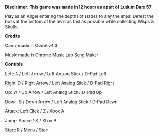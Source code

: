 ​**Disclaimer: This game was made in 12 hours as apart of Ludum Dare 57​**

Play as an Angel entering the depths of Hades to slay the imps! Defeat the boss at the bottom of the level as fast as possible while collecting Wisps & Skulls.
​

**Credits**
​

Game made in Godot v4.3

Music made in Chrome Music Lab Song Maker


**Controls​**
​


Left: ​A  / Left Arrow / Left Analog Stick / D-Pad Left

Right: D / Right Arrow / ​Left Analog Stick / D-Pad Right

Up: W / Up Arrow / Left Analog Stick / D-Pad Up

Down: ​S / Down Arrow / Left Analog Stick / D-Pad Down

Attack: ​Left Click / Z / ​Xbox A

Jump: Space / X	/ ​Xbox B

Start: ​R / ​Menu / Start
